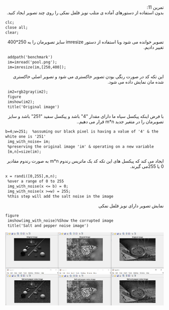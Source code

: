 <div dir ="rtl">

تمرین 11:<br/>
     بدون استفاده از دستورهای آماده ی متلب نویز فلفل نمکی را روی چند تصویر ایجاد کنید. <br/>

</div>

```
clc;
close all;
clear;
```
<div dir ="rtl">
تصویر خوانده می شود  وبا استفاده از دستور imresize سایز تصویرمان را به 250*400 تغییر دادیم.  <br/>
</div>

```
 addpath('benchmark')
 im=imread('pool.png');
 im=imresize(im,[250,400]);
```
<div dir ="rtl">
این تکه کد در صورت رنگی بودن تصویر خاکستری می شود و تصویر اصلی خاکستری شده مان نمایش داده می شود. <br/>
</div>

```
 im2=rgb2gray(im2); 
 figure
 imshow(im2);
 title('Original image')

```

<div dir ="rtl">
  با فرض اینکه پیکسل سیاه ما دارای مقدار "4" باشد و پیکسل  سفید "251" باشد و سایز تصویرمان را در متغیر جدید m*n قرار می دهیم..<br/>
</div>

```
b=4;w=251;  %assuming our black pixel is having a value of '4' & the white one is '251'
 img_with_noise= im; 
 %preserving the original image 'im' & operating on a new variable
 [m,n]=size(im);
```
<div dir ="rtl">
  ایجاد می کند که پیکسل های این تکه کد یک ماتریس رندوم m*n  به صورت رندوم مقادیر 0 یا 255می گیرند. <br/>
</div>

```
x = randi([0,255],m,n);  
 %over a range of 0 to 255
 img_with_noise(x <= b) = 0;  
 img_with_noise(x >=w) = 255;  
 %this step will add the salt noise in the image
```
<div dir ="rtl">
 نمایش تصویر دارای نویز فلفل  نمکی <br/>
</div>

```
figure
 imshow(img_with_noise)%Show the corrupted image
 title('Salt and pepper noise image')
```

![out](https://github.com/semnan-university-ai/image-processing-class/blob/main/excersiecs/FatemehSeyfi/11/q11.png)
